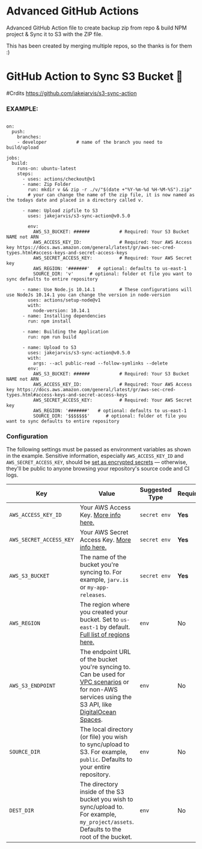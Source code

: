 # Advanced GitHub Actions

Advanced GitHub Action file to create backup zip from repo & build NPM project & Sync it to S3 with the ZIP file.

This has been created by merging multiple repos, so the thanks is for them :)


# GitHub Action to Sync S3 Bucket 🔄

#Crdits https://github.com/jakejarvis/s3-sync-action



### EXAMPLE:


```name: Build and Upload dev

on:
  push:
    branches:
    - developer           # name of the branch you need to build/upload

jobs:
  build:
    runs-on: ubuntu-latest
    steps:
      - uses: actions/checkout@v1
      - name: Zip Folder
        run: mkdir v && zip -r ./v/"$(date +"%Y-%m-%d %H-%M-%S").zip" .       # your can change the name of the zip file, it is now named as the todays date and placed in a directory called v.
      
      - name: Upload zipfile to S3
        uses: jakejarvis/s3-sync-action@v0.5.0

        env:
          AWS_S3_BUCKET: ######           # Required: Your S3 Bucket NAME not ARN
          AWS_ACCESS_KEY_ID:              # Required: Your AWS Access key https://docs.aws.amazon.com/general/latest/gr/aws-sec-cred-types.html#access-keys-and-secret-access-keys
          AWS_SECRET_ACCESS_KEY:          # Required: Your AWS Secret key
          AWS_REGION: '#######'   # optional: defaults to us-east-1
          SOURCE_DIR: 'v'      # optional: folder ot file you want to sync defaults to entire repository

      - name: Use Node.js 10.14.1         # These configurations will use NodeJs 10.14.1 you can change the version in node-version
        uses: actions/setup-node@v1
        with:
          node-version: 10.14.1 
      - name: Installing dependencies
        run: npm install

      - name: Building the Application
        run: npm run build

      - name: Upload to S3
        uses: jakejarvis/s3-sync-action@v0.5.0
        with:
          args: --acl public-read --follow-symlinks --delete
        env:
          AWS_S3_BUCKET: ######           # Required: Your S3 Bucket NAME not ARN
          AWS_ACCESS_KEY_ID:              # Required: Your AWS Access key https://docs.aws.amazon.com/general/latest/gr/aws-sec-cred-types.html#access-keys-and-secret-access-keys
          AWS_SECRET_ACCESS_KEY:          # Required: Your AWS Secret key
          AWS_REGION: '#######'   # optional: defaults to us-east-1
          SOURCE_DIR: '$$$$$$$'      # optional: folder ot file you want to sync defaults to entire repository

```

### Configuration

The following settings must be passed as environment variables as shown in the example. Sensitive information, especially `AWS_ACCESS_KEY_ID` and `AWS_SECRET_ACCESS_KEY`, should be [set as encrypted secrets](https://help.github.com/en/articles/virtual-environments-for-github-actions#creating-and-using-secrets-encrypted-variables) — otherwise, they'll be public to anyone browsing your repository's source code and CI logs.

| Key | Value | Suggested Type | Required | Default |
| ------------- | ------------- | ------------- | ------------- | ------------- |
| `AWS_ACCESS_KEY_ID` | Your AWS Access Key. [More info here.](https://docs.aws.amazon.com/general/latest/gr/managing-aws-access-keys.html) | `secret env` | **Yes** | N/A |
| `AWS_SECRET_ACCESS_KEY` | Your AWS Secret Access Key. [More info here.](https://docs.aws.amazon.com/general/latest/gr/managing-aws-access-keys.html) | `secret env` | **Yes** | N/A |
| `AWS_S3_BUCKET` | The name of the bucket you're syncing to. For example, `jarv.is` or `my-app-releases`. | `secret env` | **Yes** | N/A |
| `AWS_REGION` | The region where you created your bucket. Set to `us-east-1` by default. [Full list of regions here.](https://docs.aws.amazon.com/AWSEC2/latest/UserGuide/using-regions-availability-zones.html#concepts-available-regions) | `env` | No | `us-east-1` |
| `AWS_S3_ENDPOINT` | The endpoint URL of the bucket you're syncing to. Can be used for [VPC scenarios](https://aws.amazon.com/blogs/aws/new-vpc-endpoint-for-amazon-s3/) or for non-AWS services using the S3 API, like [DigitalOcean Spaces](https://www.digitalocean.com/community/tools/adapting-an-existing-aws-s3-application-to-digitalocean-spaces). | `env` | No | Automatic (`s3.amazonaws.com` or AWS's region-specific equivalent) |
| `SOURCE_DIR` | The local directory (or file) you wish to sync/upload to S3. For example, `public`. Defaults to your entire repository. | `env` | No | `./` (root of cloned repository) |
| `DEST_DIR` | The directory inside of the S3 bucket you wish to sync/upload to. For example, `my_project/assets`. Defaults to the root of the bucket. | `env` | No | `/` (root of bucket) |



